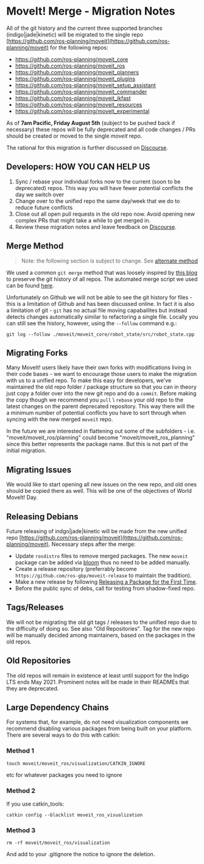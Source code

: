 # MoveIt! Merge - Migration Notes

All of the git history and the current three supported branches (indigo|jade|kinetic) will be migrated to the single repo [https://github.com/ros-planning/moveit](https://github.com/ros-planning/moveit) for the following repos:

 - https://github.com/ros-planning/moveit_core
 - https://github.com/ros-planning/moveit_ros
 - https://github.com/ros-planning/moveit_planners
 - https://github.com/ros-planning/moveit_plugins
 - https://github.com/ros-planning/moveit_setup_assistant
 - https://github.com/ros-planning/moveit_commander
 - https://github.com/ros-planning/moveit_ikfast
 - https://github.com/ros-planning/moveit_resources
 - https://github.com/ros-planning/moveit_experimental

As of **7am Pacific, Friday August 5th** (subject to be pushed back if necessary) these repos will be fully deprecated and all code changes / PRs should be created or moved to the single *moveit* repo.

The rational for this migration is further discussed on [Discourse](http://discourse.ros.org/t/migration-to-one-github-repo-for-moveit/266).

## Developers: HOW YOU CAN HELP US

1. Sync / rebase your individual forks now to the current (soon to be deprecated) repos. This way you will have fewer potential conflicts the day we switch over
2. Change over to the unified repo the same day/week that we do to reduce future conflicts
3. Close out all open pull requests in the old repo now. Avoid opening new complex PRs that might take a while to get merged in.
4. Review these migration notes and leave feedback on [Discourse](http://discourse.ros.org/t/migration-to-one-github-repo-for-moveit/266).

## Merge Method

> Note: the following section is subject to change. See [alternate method](http://discourse.ros.org/t/migration-to-one-github-repo-for-moveit/266/22)

We used a common ``git merge`` method that was loosely inspired by [this blog](https://saintgimp.org/2013/01/22/merging-two-git-repositories-into-one-repository-without-losing-file-history/) to preserve the git history of all repos. The automated merge script we used can be found [here](https://github.com/davetcoleman/moveit_merge/blob/master/git_merge_moveit.sh).

Unfortunately on Github we will not be able to see the git history for files - this is a limitation of Github and has been discussed online. In fact it is also a limitation of git - ``git`` has no actual file moving capabailites but instead detects changes automatically similar to refactoring a single file. Locally you can still see the history, however, using the ``--follow`` command e.g.:

    git log --follow ./moveit/moveit_core/robot_state/src/robot_state.cpp

## Migrating Forks

Many MoveIt! users likely have their own forks with modifications living in their code bases - we want to encourage those users to make the migration with us to a unified repo. To make this easy for developers, we've maintained the old repo folder / package structure so that you can in theory just copy a folder over into the new git repo and do a ``commit``. Before making the copy though we recommend you ``pull`` \ ``rebase`` your old repo to the latest changes on the parent deprecated repository. This way there will the a minimum number of potential conflicts you have to sort through when syncing with the new merged ``moveit`` repo.

In the future we are interested in flattening out some of the subfolders - i.e. "moveit/moveit_ros/planning" could become "moveit/moveit_ros_planning" since this better represents the package name. But this is not part of the initial migration.

## Migrating Issues

We would like to start opening all new issues on the new repo, and old ones should be copied there as well. This will be one of the objectives of World MoveIt! Day.

## Releasing Debians

Future releasing of indgo|jade|kinetic will be made from the new unified repo [https://github.com/ros-planning/moveit](https://github.com/ros-planning/moveit).
Necessary steps after the merge:
- Update `rosdistro` files to remove merged packages. The new `moveit` package can be added via [bloom](http://wiki.ros.org/bloom) thus no need to be added manually.
- Create a release repository (preferrably become `https://github.com/ros-gbp/moveit-release` to maintain the tradition).
- Make a new release by following [Releasing a Package for the First Time](http://wiki.ros.org/bloom/Tutorials/FirstTimeRelease). 
- Before the public sync of debs, call for testing from shadow-fixed repo.

## Tags/Releases

We will not be migrating the old git tags / releases to the unified repo due to the difficulty of doing so. See also "Old Repositories".
Tag for the new repo will be manually decided among maintainers, based on the packages in the old repos.

## Old Repositories

The old repos will remain in existence at least until support for the Indigo LTS ends May 2021. Prominent notes will be made in their READMEs that they are deprecated.

## Large Dependency Chains

For systems that, for example, do not need visualization components we recommend disabling various packages from being built on your platform. There are several ways to do this with catkin:

### Method 1

    touch moveit/moveit_ros/visualization/CATKIN_IGNORE

etc for whatever packages you need to ignore

### Method 2

If you use catkin_tools:

    catkin config --blacklist moveit_ros_visualization

### Method 3

    rm -rf moveit/moveit_ros/visualization

And add to your .gitignore the notice to ignore the deletion.
